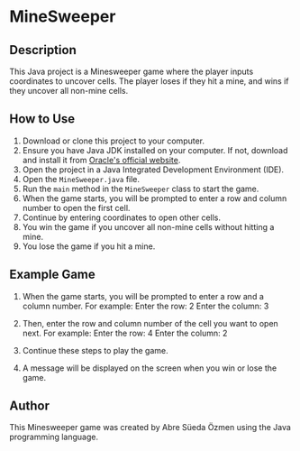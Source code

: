 # MineSweeper

## Description
This Java project is a Minesweeper game where the player inputs coordinates to uncover cells. The player loses if they hit a mine, and wins if they uncover all non-mine cells.

## How to Use
1. Download or clone this project to your computer.
2. Ensure you have Java JDK installed on your computer. If not, download and install it from [Oracle's official website](https://www.oracle.com/java/technologies/javase-downloads.html).
3. Open the project in a Java Integrated Development Environment (IDE).
4. Open the `MineSweeper.java` file.
5. Run the `main` method in the `MineSweeper` class to start the game.
6. When the game starts, you will be prompted to enter a row and column number to open the first cell.
7. Continue by entering coordinates to open other cells.
8. You win the game if you uncover all non-mine cells without hitting a mine.
9. You lose the game if you hit a mine.

## Example Game
1. When the game starts, you will be prompted to enter a row and a column number. For example:
Enter the row: 2
Enter the column: 3

2. Then, enter the row and column number of the cell you want to open next. For example:
Enter the row: 4
Enter the column: 2

3. Continue these steps to play the game.
4. A message will be displayed on the screen when you win or lose the game.

## Author
This Minesweeper game was created by Abre Süeda Özmen using the Java programming language.
